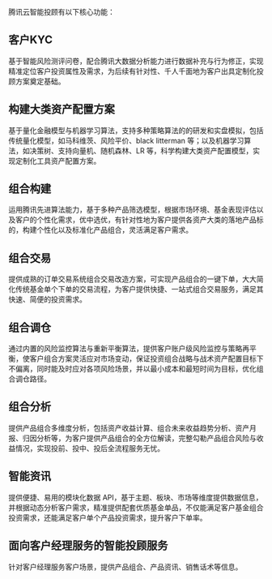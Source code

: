 腾讯云智能投顾有以下核心功能：
## 客户KYC
基于智能风险测评问卷，配合腾讯大数据分析能力进行数据补充与行为修正，实现精准定位客户投资属性及需求，为后续有针对性、千人千面地为客户出具定制化投顾方案奠定基础。
## 构建大类资产配置方案
基于量化金融模型与机器学习算法，支持多种策略算法的的研发和实盘模拟，包括传统量化模型，如马科维茨、风险平价、black litterman 等；以及机器学习算法，如决策树、支持向量机、随机森林、LR 等，科学构建大类资产配置模型，实现定制化工具资产配置方案。
## 组合构建
运用腾讯先进算法能力，基于多种产品筛选模型，根据市场环境、基金表现评估以及客户的个性化需求，优中选优，有针对性地为客户提供各资产大类的落地产品标的，构建个性化以及标准化产品组合，灵活满足客户需求。
## 组合交易
提供成熟的订单交易系统组合交易改造方案，可实现产品组合的一键下单，大大简化传统基金单个下单的交易流程，为客户提供快捷、一站式组合交易服务，满足其快速、简便的投资需求。
## 组合调仓
通过内置的风险监控算法与重新平衡算法，提供客户账户级风险监控与策略再平衡，使客户组合方案灵活应对市场变动，保证投资组合战略与战术资产配置目标下不偏离，同时能及时应对各项风险场景，并以最小成本和最短时间为目标，优化组合调仓路径。
## 组合分析
提供产品组合多维度分析，包括资产收益计算、组合未来收益趋势分析、资产月报、归因分析等，为客户提供产品组合的全方位解读，完整勾勒产品组合风险与收益情况，实现投前、投中、投后全流程服务无忧。
## 智能资讯
提供便捷、易用的模块化数据 API，基于主题、板块、市场等维度提供数据信息，并根据动态分析客户需求，精准提供配套优质基金单品，不仅能满足客户基金组合投资需求，还能满足客户单个产品投资需求，提升客户下单率。
## 面向客户经理服务的智能投顾服务
针对客户经理服务客户场景，提供产品组合、产品资讯、销售话术等信息。